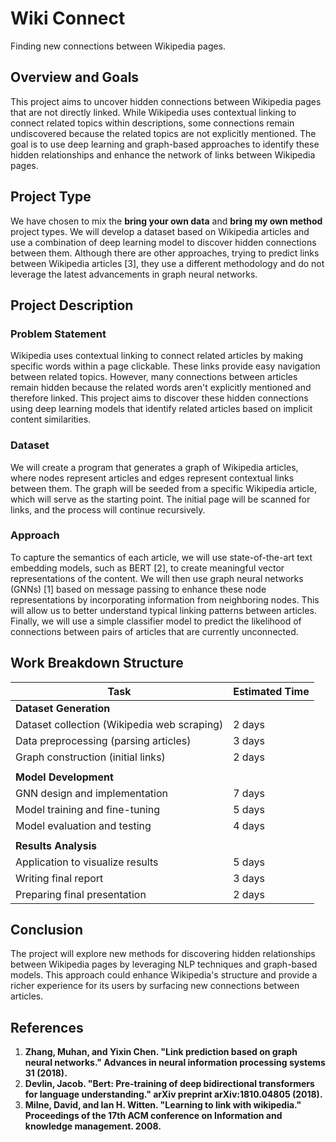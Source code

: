 # Wiki Connect
Finding new connections between Wikipedia pages.

## Overview and Goals
This project aims to uncover hidden connections between Wikipedia pages that are not directly linked. While Wikipedia uses contextual linking to connect related topics within descriptions, some connections remain undiscovered because the related topics are not explicitly mentioned. The goal is to use deep learning and graph-based approaches to identify these hidden relationships and enhance the network of links between Wikipedia pages.

## Project Type
We have chosen to mix the **bring your own data** and  **bring my own method** project types. We will develop a dataset based on Wikipedia articles and use a combination of deep learning model to discover hidden connections between them. Although there are other approaches, trying to predict links between Wikipedia articles [3], they use a different methodology and do not leverage the latest advancements in graph neural networks.

## Project Description


### Problem Statement

Wikipedia uses contextual linking to connect related articles by making specific words within a page clickable. These links provide easy navigation between related topics. However, many connections between articles remain hidden because the related words aren't explicitly mentioned and therefore linked. This project aims to discover these hidden connections using deep learning models that identify related articles based on implicit content similarities.

### Dataset

We will create a program that generates a graph of Wikipedia articles, where nodes represent articles and edges represent contextual links between them. The graph will be seeded from a specific Wikipedia article, which will serve as the starting point. The initial page will be scanned for links, and the process will continue recursively.

### Approach

To capture the semantics of each article, we will use state-of-the-art text embedding models, such as BERT [2], to create meaningful vector representations of the content. We will then use graph neural networks (GNNs) [1] based on message passing to enhance these node representations by incorporating information from neighboring nodes. This will allow us to better understand typical linking patterns between articles. Finally, we will use a simple classifier model to predict the likelihood of connections between pairs of articles that are currently unconnected.


## Work Breakdown Structure

| Task                                       | Estimated Time  |
|--------------------------------------------|-----------------|
| **Dataset Generation**                     |                 |
| Dataset collection (Wikipedia web scraping)| 2 days          |
| Data preprocessing (parsing articles)      | 3 days          |
| Graph construction (initial links)         | 2 days          |
|                                            |                 |
| **Model Development**                      |                 |
| GNN design and implementation              | 7 days          |
| Model training and fine-tuning             | 5 days          |
| Model evaluation and testing               | 4 days          |
|                                            |                 |
| **Results Analysis**                       |                 |
| Application to visualize results           | 5 days          |
| Writing final report                       | 3 days          |
| Preparing final presentation               | 2 days          |

## Conclusion
The project will explore new methods for discovering hidden relationships between Wikipedia pages by leveraging NLP techniques and graph-based models. This approach could enhance Wikipedia's structure and provide a richer experience for its users by surfacing new connections between articles.

## References
1. **Zhang, Muhan, and Yixin Chen. "Link prediction based on graph neural networks." Advances in neural information processing systems 31 (2018).**
2. **Devlin, Jacob. "Bert: Pre-training of deep bidirectional transformers for language understanding." arXiv preprint arXiv:1810.04805 (2018).**
3. **Milne, David, and Ian H. Witten. "Learning to link with wikipedia." Proceedings of the 17th ACM conference on Information and knowledge management. 2008.**



